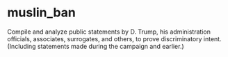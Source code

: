# muslin_ban
Compile and analyze public statements by D. Trump, his administration officials, associates, surrogates, and others, to prove discriminatory intent. (Including statements made during the campaign and earlier.)
